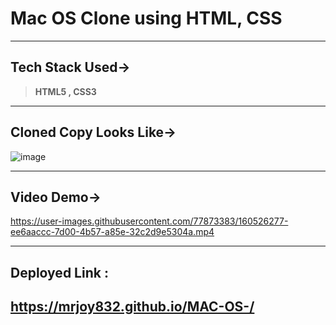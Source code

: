 # Mac OS Clone using HTML, CSS
---
## Tech Stack Used-> 
> **HTML5 , CSS3**
---

## Cloned Copy Looks Like->

![image](https://user-images.githubusercontent.com/77873383/160526038-7975ba35-a438-49cf-9ce7-b6f3467c4a63.png)

---

## Video Demo->


https://user-images.githubusercontent.com/77873383/160526277-ee6aaccc-7d00-4b57-a85e-32c2d9e5304a.mp4


---

## Deployed Link :
https://mrjoy832.github.io/MAC-OS-/
---
